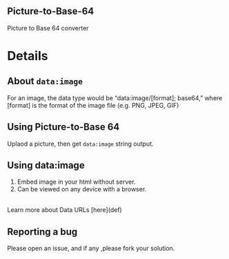 ## Picture-to-Base-64
Picture to Base 64 converter

# Details

## About `data:image`
For an image, the data type would be “data:image/[format]; base64,” where [format] is the format of the image file (e.g. PNG, JPEG, GIF)

## Using Picture-to-Base 64
Uplaod a picture, then get `data:image` string output.

## Using data:image
1. Embed image in your html without server.
2. Can be viewed on any device with a browser.
<br> 
Learn more about Data URLs [here](def)

## Reporting a bug
Please open an issue, and if any ,please fork your solution.





[def]: https://developer.mozilla.org/en-US/docs/Web/HTTP/Basics_of_HTTP/Data_URLs
